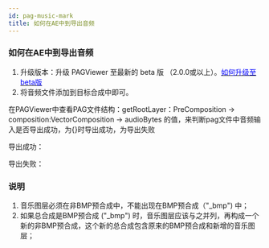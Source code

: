 ```yaml
---
id: pag-music-mark
title: 如何在AE中到导出音频
---
```

### 如何在AE中到导出音频
1. 升级版本：升级 PAGViewer 至最新的 beta 版 （2.0.0或以上）。[<font color=blue>如何升级至beta版</font>](/docs/beta.html) <br/>
2. 将音频文件添加到目标合成中即可。

在PAGViewer中查看PAG文件结构：getRootLayer：PreComposition -> composition:VectorComposition -> audioBytes 的值，来判断pag文件中音频输入是否导出成功，为{}时导出成功，为<null>导出失败

导出成功：


导出失败：

### 说明
1. 音乐图层必须在非BMP预合成中，不能出现在BMP预合成（"_bmp") 中；
2. 如果总合成是BMP预合成 ("_bmp") 时，音乐图层应该与之并列，再构成一个新的非BMP预合成，这个新的总合成包含原来的BMP预合成和新增的音乐图层；
